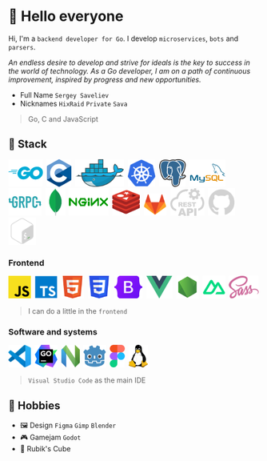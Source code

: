 # 👋 Hello everyone

Hi, I'm a `backend developer for Go`. I develop `microservices`, `bots` and `parsers`.

_An endless desire to develop and strive for ideals is the key to success in the world of technology. As a Go developer, I am on a path of continuous improvement, inspired by progress and new opportunities._

- Full Name `Sergey Saveliev`
- Nicknames `HixRaid` `Private` `Sava`

> Go, C and JavaScript

## 👑 Stack

<img src="icons/go.svg" height=55>&nbsp;
<img src="icons/c.svg" height=55>&nbsp;
<img src="icons/docker.svg" height=55>&nbsp;
<img src="icons/kubernetes.svg" height=55>&nbsp;
<img src="icons/postgresql.svg" height=55>&nbsp;
<img src="icons/mysql.svg" height=55>&nbsp;
<img src="icons/grpc.svg" height=55>&nbsp;
<img src="icons/mongodb.svg" height=55>&nbsp;
<img src="icons/nginx.svg" height=55>&nbsp;
<img src="icons/redis.svg" height=55>&nbsp;
<img src="icons/gitlab.svg" height=45>&nbsp;
<img src="icons/restapi.svg" height=55>&nbsp;
<img src="icons/github.svg" height=55>&nbsp;
<img src="icons/bash.svg" height=55>

### Frontend

<img src="icons/js.svg" height=45>&nbsp;
<img src="icons/ts.svg" height=45>&nbsp;
<img src="icons/html.svg" height=45>&nbsp;
<img src="icons/css.svg" height=45>&nbsp;
<img src="icons/bootstrap.svg" height=45>&nbsp;
<img src="icons/vue.svg" height=45>&nbsp;
<img src="icons/node.svg" height=45>&nbsp;
<img src="icons/nuxt.svg" height=45>&nbsp;
<img src="icons/scss.svg" height=45>

> I can do a little in the `frontend`

### Software and systems

<img src="icons/vscode.svg" height=45>&nbsp;
<img src="icons/goland.svg" height=45>&nbsp;
<img src="icons/neovim.svg" height=45>&nbsp;
<img src="icons/godot.svg" height=45>&nbsp;
<img src="icons/figma.svg" height=45>&nbsp;
<img src="icons/linux.svg" height=45>

> `Visual Studio Code` as the main IDE

## 🎨 Hobbies

- 🖼️ Design `Figma` `Gimp` `Blender`
- 🎮 Gamejam `Godot`
- 🎲 Rubik's Cube
